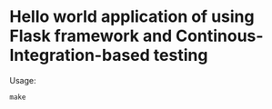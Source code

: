 Hello world application of using Flask framework and Continous-Integration-based testing
======

Usage:
```
make
```
